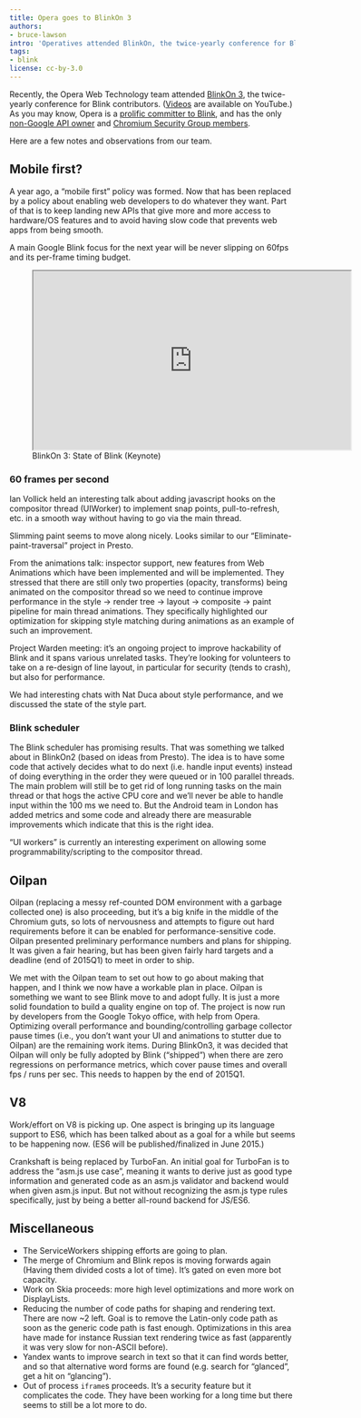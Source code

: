 ```yaml
---
title: Opera goes to BlinkOn 3
authors:
- bruce-lawson
intro: 'Operatives attended BlinkOn, the twice-yearly conference for Blink contributors. Here are a few notes and observations from our team.'
tags:
- blink
license: cc-by-3.0
---
```


Recently, the Opera Web Technology team attended [BlinkOn 3](https://docs.google.com/a/opera.com/document/d/1m6JNcFYnwJ0I7OWHrs-meO6820oM_5q9jSELOPDAQnc/), the twice-yearly conference for Blink contributors. ([Videos](https://www.youtube.com/user/blinkontalks) are available on YouTube.) As you may know, Opera is a [prolific committer to Blink](https://operasoftware.github.io/upstreamtools/), and has the only [non-Google API owner](https://groups.google.com/a/chromium.org/d/msg/blink-dev/wp7Pa4fdSbU/XwvPcxguiN0J) and [Chromium Security Group members](http://blogs.opera.com/security/2014/08/security-changes-opera-23/).

Here are a few notes and observations from our team.

## Mobile first?

A year ago, a “mobile first” policy was formed. Now that has been replaced by a policy about enabling web developers to do whatever they want. Part of that is to keep landing new APIs that give more and more access to hardware/OS features and to avoid having slow code that prevents web apps from being smooth.

A main Google Blink focus for the next year will be never slipping on 60fps and its per-frame timing budget.

<figure block="figure">
	<iframe src="https://www.youtube.com/embed/Ku3znd7JNIk" width="560" height="315" allowfullscreen elem="media"></iframe>
	<figcaption elem="caption">BlinkOn 3: State of Blink (Keynote)</figcaption>
</figure>

### 60 frames per second

Ian Vollick held an interesting talk about adding javascript hooks on the compositor thread (UIWorker) to implement snap points, pull-to-refresh, etc. in a smooth way without having to go via the main thread.

Slimming paint seems to move along nicely. Looks similar to our “Eliminate-paint-traversal” project in Presto.

From the animations talk: inspector support, new features from Web Animations which have been implemented and will be implemented. They stressed that there are still only two properties (opacity, transforms) being animated on the compositor thread so we need to continue improve performance in the style → render tree → layout → composite → paint pipeline for main thread animations. They specifically highlighted our optimization for skipping style matching during animations as an example of such an improvement.

Project Warden meeting: it’s an ongoing project to improve hackability of Blink and it spans various unrelated tasks. They’re looking for volunteers to take on a re-design of line layout, in particular for security (tends to crash), but also for performance.

We had interesting chats with Nat Duca about style performance, and we discussed the state of the style part.

### Blink scheduler

The Blink scheduler has promising results. That was something we talked about in BlinkOn2 (based on ideas from Presto). The idea is to have some code that actively decides what to do next (i.e. handle input events) instead of doing everything in the order they were queued or in 100 parallel threads. The main problem will still be to get rid of long running tasks on the main thread or that hogs the active CPU core and we’ll never be able to handle input within the 100 ms we need to. But the Android team in London has added metrics and some code and already there are measurable improvements which indicate that this is the right idea.

“UI workers” is currently an interesting experiment on allowing some programmability/scripting to the compositor thread.

## Oilpan

Oilpan (replacing a messy ref-counted DOM environment with a garbage collected one) is also proceeding, but it’s a big knife in the middle of the Chromium guts, so lots of nervousness and attempts to figure out hard requirements before it can be enabled for performance-sensitive code. Oilpan presented preliminary performance numbers and plans for shipping. It was given a fair hearing, but has been given fairly hard targets and a deadline (end of 2015Q1) to meet in order to ship.

We met with the Oilpan team to set out how to go about making that happen, and I think we now have a workable plan in place. Oilpan is something we want to see Blink move to and adopt fully. It is just a more solid foundation to build a quality engine on top of. The project is now run by developers from the Google Tokyo office, with help from Opera. Optimizing overall performance and bounding/controlling garbage collector pause times (i.e., you don’t want your UI and animations to stutter due to Oilpan) are the remaining work items. During BlinkOn3, it was decided that Oilpan will only be fully adopted by Blink (“shipped”) when there are zero regressions on performance metrics, which cover pause times and overall fps / runs per sec. This needs to happen by the end of 2015Q1.

## V8

Work/effort on V8 is picking up. One aspect is bringing up its language support to ES6, which has been talked about as a goal for a while but seems to be happening now. (ES6 will be published/finalized in June 2015.)

Crankshaft is being replaced by TurboFan. An initial goal for TurboFan is to address the “asm.js use case”, meaning it wants to derive just as good type information and generated code as an asm.js validator and backend would when given asm.js input. But not without recognizing the asm.js type rules specifically, just by being a better all-round backend for JS/ES6.

## Miscellaneous

- The ServiceWorkers shipping efforts are going to plan.
- The merge of Chromium and Blink repos is moving forwards again (Having them divided costs a lot of time). It’s gated on even more bot capacity.
- Work on Skia proceeds: more high level optimizations and more work on DisplayLists.
- Reducing the number of code paths for shaping and rendering text. There are now ~2 left. Goal is to remove the Latin-only code path as soon as the generic code path is fast enough. Optimizations in this area have made for instance Russian text rendering twice as fast (apparently it was very slow for non-ASCII before).
- Yandex wants to improve search in text so that it can find words better, and so that alternative word forms are found (e.g. search for “glanced”, get a hit on “glancing”).
- Out of process `iframe`s proceeds. It’s a security feature but it complicates the code. They have been working for a long time but there seems to still be a lot more to do.
